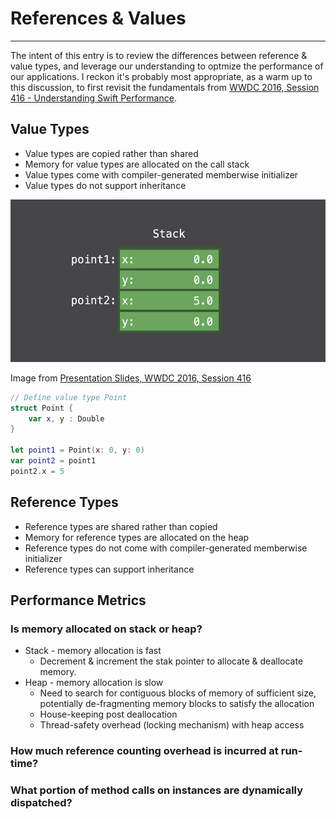 # References & Values
---
The intent of this entry is to review the differences between reference & value types, and leverage our understanding to optmize the performance of our applications. I reckon it's probably most appropriate, as a warm up to this discussion, to first revisit the fundamentals from [WWDC 2016, Session 416 - Understanding Swift Performance](https://developer.apple.com/videos/play/wwdc2016/416/).

## Value Types
* Value types are copied rather than shared
* Memory for value types are allocated on the call stack
* Value types come with compiler-generated memberwise initializer
* Value types do not support inheritance

<img src="images/value-type-memorylayout.png" height="260"/>

Image from [Presentation Slides, WWDC 2016, Session 416](https://devstreaming-cdn.apple.com/videos/wwdc/2016/416k7f0xkmz28rvlvwb/416/416_understanding_swift_performance.pdf?dl=1)
```Swift
// Define value type Point
struct Point {
    var x, y : Double
}

let point1 = Point(x: 0, y: 0)
var point2 = point1
point2.x = 5
```


## Reference Types
* Reference types are shared rather than copied
* Memory for reference types are allocated on the heap
* Reference types do not come with compiler-generated memberwise initializer
* Reference types can support inheritance

## Performance Metrics
### Is memory allocated on stack or heap?
* Stack - memory allocation is fast
    * Decrement & increment the stak pointer to allocate & deallocate memory.
* Heap - memory allocation is slow
    * Need to search for contiguous blocks of memory of sufficient size, potentially de-fragmenting memory blocks to satisfy the allocation
    * House-keeping post deallocation
    * Thread-safety overhead (locking mechanism) with heap access

### How much reference counting overhead is incurred at run-time?

### What portion of method calls on instances are dynamically dispatched?
